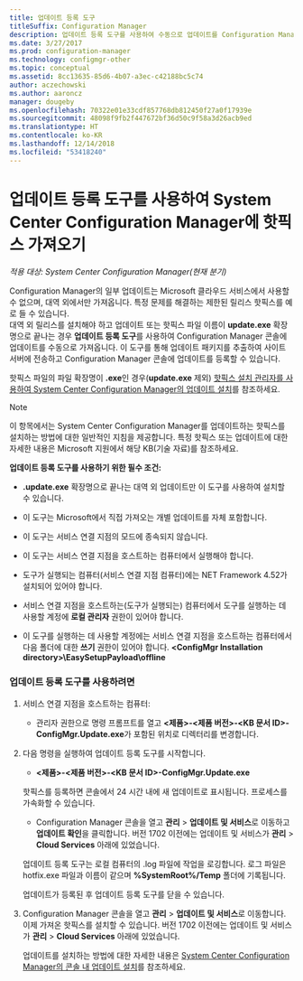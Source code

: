 ```yaml
---
title: 업데이트 등록 도구
titleSuffix: Configuration Manager
description: 업데이트 등록 도구를 사용하여 수동으로 업데이트를 Configuration Manager 콘솔로 가져오는 시기 및 방법을 알아봅니다.
ms.date: 3/27/2017
ms.prod: configuration-manager
ms.technology: configmgr-other
ms.topic: conceptual
ms.assetid: 8cc13635-85d6-4b07-a3ec-c42188bc5c74
author: aczechowski
ms.author: aaroncz
manager: dougeby
ms.openlocfilehash: 70322e01e33cdf857768db812450f27a0f17939e
ms.sourcegitcommit: 48098f9fb2f447672bf36d50c9f58a3d26acb9ed
ms.translationtype: HT
ms.contentlocale: ko-KR
ms.lasthandoff: 12/14/2018
ms.locfileid: "53418240"
---
```

# <a name="use-the-update-registration-tool-to-import-hotfixes-to-system-center-configuration-manager"></a>업데이트 등록 도구를 사용하여 System Center Configuration Manager에 핫픽스 가져오기

*적용 대상: System Center Configuration Manager(현재 분기)*

Configuration Manager의 일부 업데이트는 Microsoft 클라우드 서비스에서 사용할 수 없으며, 대역 외에서만 가져옵니다. 특정 문제를 해결하는 제한된 릴리스 핫픽스를 예로 들 수 있습니다.   
대역 외 릴리스를 설치해야 하고 업데이트 또는 핫픽스 파일 이름이 **update.exe** 확장명으로 끝나는 경우 **업데이트 등록 도구**를 사용하여 Configuration Manager 콘솔에 업데이트를 수동으로 가져옵니다. 이 도구를 통해 업데이트 패키지를 추출하여 사이트 서버에 전송하고 Configuration Manager 콘솔에 업데이트를 등록할 수 있습니다.  

 핫픽스 파일의 파일 확장명이 **.exe**인 경우(**update.exe** 제외) [핫픽스 설치 관리자를 사용하여 System Center Configuration Manager의 업데이트 설치](../../../core/servers/manage/use-the-hotfix-installer-to-install-updates.md)를 참조하세요.  

> [!NOTE]  
>  이 항목에서는 System Center Configuration Manager를 업데이트하는 핫픽스를 설치하는 방법에 대한 일반적인 지침을 제공합니다. 특정 핫픽스 또는 업데이트에 대한 자세한 내용은 Microsoft 지원에서 해당 KB(기술 자료)를 참조하세요.  

 **업데이트 등록 도구를 사용하기 위한 필수 조건:**  

-   **.update.exe** 확장명으로 끝나는 대역 외 업데이트만 이 도구를 사용하여 설치할 수 있습니다.  

-   이 도구는 Microsoft에서 직접 가져오는 개별 업데이트를 자체 포함합니다.  

-   이 도구는 서비스 연결 지점의 모드에 종속되지 않습니다.  

-   이 도구는 서비스 연결 지점을 호스트하는 컴퓨터에서 실행해야 합니다.  

-   도구가 실행되는 컴퓨터(서비스 연결 지점 컴퓨터)에는 NET Framework 4.52가 설치되어 있어야 합니다.  

-   서비스 연결 지점을 호스트하는(도구가 실행되는) 컴퓨터에서 도구를 실행하는 데 사용할 계정에 **로컬 관리자** 권한이 있어야 합니다.  

-   이 도구를 실행하는 데 사용할 계정에는 서비스 연결 지점을 호스트하는 컴퓨터에서 다음 폴더에 대한 **쓰기** 권한이 있어야 합니다.  **&lt;ConfigMgr Installation directory\>\EasySetupPayload\offline**  

### <a name="to-use-the-update-registration-tool"></a>업데이트 등록 도구를 사용하려면  

1. 서비스 연결 지점을 호스트하는 컴퓨터:  

   -   관리자 권한으로 명령 프롬프트를 열고 **&lt;제품\>-&lt;제품 버전\>-&lt;KB 문서 ID\>-ConfigMgr.Update.exe**가 포함된 위치로 디렉터리를 변경합니다.  

2. 다음 명령을 실행하여 업데이트 등록 도구를 시작합니다.  

   -   **&lt;제품\>-&lt;제품 버전\>-&lt;KB 문서 ID\>-ConfigMgr.Update.exe**  

   핫픽스를 등록하면 콘솔에서 24 시간 내에 새 업데이트로 표시됩니다.  프로세스를 가속화할 수 있습니다.

   - Configuration Manager 콘솔을 열고 **관리** > **업데이트 및 서비스**로 이동하고 **업데이트 확인**을 클릭합니다. 버전 1702 이전에는 업데이트 및 서비스가 **관리** > **Cloud Services** 아래에 있었습니다. 

   업데이트 등록 도구는 로컬 컴퓨터의 .log 파일에 작업을 로깅합니다. 로그 파일은 hotfix.exe 파일과 이름이 같으며 **%SystemRoot%/Temp** 폴더에 기록됩니다.  

    업데이트가 등록된 후 업데이트 등록 도구를 닫을 수 있습니다.  

3. Configuration Manager 콘솔을 열고 **관리** > **업데이트 및 서비스**로 이동합니다. 이제 가져온 핫픽스를 설치할 수 있습니다. 버전 1702 이전에는 업데이트 및 서비스가 **관리** > **Cloud Services** 아래에 있었습니다.

   업데이트를 설치하는 방법에 대한 자세한 내용은 [System Center Configuration Manager의 콘솔 내 업데이트 설치](../../../core/servers/manage/install-in-console-updates.md)를 참조하세요.  
